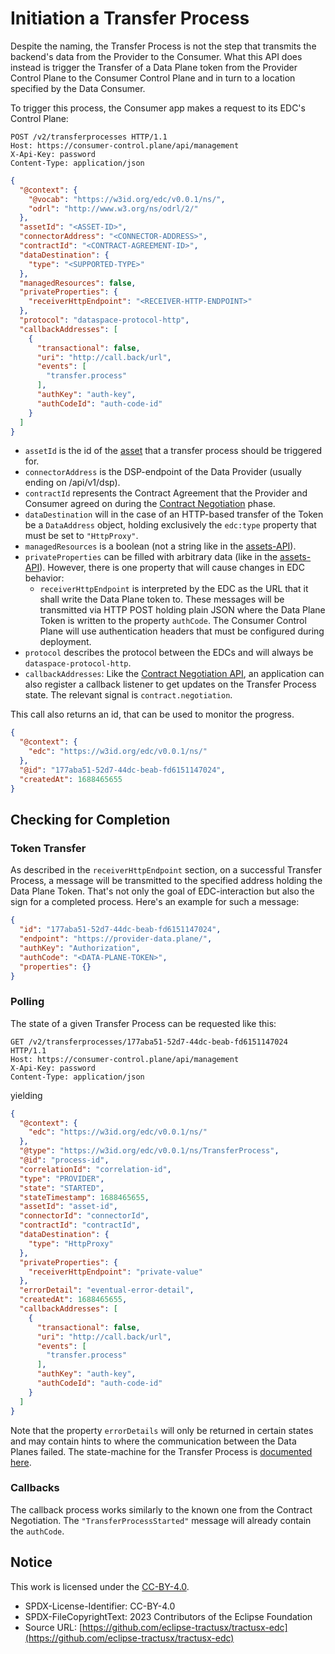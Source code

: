 # Initiation a Transfer Process

Despite the naming, the Transfer Process is not the step that transmits the backend's data from the Provider to the
Consumer. What this API does instead is trigger the Transfer of a Data Plane token from the Provider Control Plane to
the Consumer Control Plane and in turn to a location specified by the Data Consumer.

To trigger this process, the Consumer app makes a request to its EDC's Control Plane:
```http
POST /v2/transferprocesses HTTP/1.1
Host: https://consumer-control.plane/api/management
X-Api-Key: password
Content-Type: application/json
```
```json
{
  "@context": {
    "@vocab": "https://w3id.org/edc/v0.0.1/ns/",
    "odrl": "http://www.w3.org/ns/odrl/2/"
  },
  "assetId": "<ASSET-ID>",
  "connectorAddress": "<CONNECTOR-ADDRESS>",
  "contractId": "<CONTRACT-AGREEMENT-ID>",
  "dataDestination": {
    "type": "<SUPPORTED-TYPE>"
  },
  "managedResources": false,
  "privateProperties": {
    "receiverHttpEndpoint": "<RECEIVER-HTTP-ENDPOINT>"
  },
  "protocol": "dataspace-protocol-http",
  "callbackAddresses": [
    {
      "transactional": false,
      "uri": "http://call.back/url",
      "events": [
        "transfer.process"
      ],
      "authKey": "auth-key",
      "authCodeId": "auth-code-id"
    }
  ]
}
```

- `assetId` is the id of the [asset](01_assets.md) that a transfer process should be triggered for.
- `connectorAddress` is the DSP-endpoint of the Data Provider (usually ending on /api/v1/dsp).
- `contractId` represents the Contract Agreement that the Provider and Consumer agreed on during the [Contract Negotiation](05_contractnegotiations.md)
  phase.
- `dataDestination` will in the case of an HTTP-based transfer of the Token be a `DataAddress` object, holding exclusively
  the `edc:type` property that must be set to `"HttpProxy"`.
- `managedResources` is a boolean (not a string like in the [assets-API](01_assets.md#http-data-plane)).
- `privateProperties` can be filled with arbitrary data (like in the [assets-API](01_assets.md)). However, there is one property
  that will cause changes in EDC behavior:
    - `receiverHttpEndpoint` is interpreted by the EDC as the URL that it shall write the Data Plane token to. These messages
      will be transmitted via HTTP POST holding plain JSON where the Data Plane Token is written to the property `authCode`.
      The Consumer Control Plane will use authentication headers that must be configured during deployment.
- `protocol` describes the protocol between the EDCs and will always be `dataspace-protocol-http`.
- `callbackAddresses`: Like the [Contract Negotiation API](05_contractnegotiations.md), an application can also register
  a callback listener to get updates on the Transfer Process state. The relevant signal is `contract.negotiation`.

This call also returns an id, that can be used to monitor the progress.

```json
{
  "@context": {
    "edc": "https://w3id.org/edc/v0.0.1/ns/"
  },
  "@id": "177aba51-52d7-44dc-beab-fd6151147024",
  "createdAt": 1688465655
}
```

## Checking for Completion

### Token Transfer

As described in the `receiverHttpEndpoint` section, on a successful Transfer Process, a message will be transmitted to
the specified address holding the Data Plane Token. That's not only the goal of EDC-interaction but also the sign for
a completed process. Here's an example for such a message:

```json
{
  "id": "177aba51-52d7-44dc-beab-fd6151147024",
  "endpoint": "https://provider-data.plane/",
  "authKey": "Authorization",
  "authCode": "<DATA-PLANE-TOKEN>",
  "properties": {}
}
```

### Polling

The state of a given Transfer Process can be requested like this:

```http
GET /v2/transferprocesses/177aba51-52d7-44dc-beab-fd6151147024 HTTP/1.1
Host: https://consumer-control.plane/api/management
X-Api-Key: password
Content-Type: application/json
```

yielding

```json
{
  "@context": {
    "edc": "https://w3id.org/edc/v0.0.1/ns/"
  },
  "@type": "https://w3id.org/edc/v0.0.1/ns/TransferProcess",
  "@id": "process-id",
  "correlationId": "correlation-id",
  "type": "PROVIDER",
  "state": "STARTED",
  "stateTimestamp": 1688465655,
  "assetId": "asset-id",
  "connectorId": "connectorId",
  "contractId": "contractId",
  "dataDestination": {
    "type": "HttpProxy"
  },
  "privateProperties": {
    "receiverHttpEndpoint": "private-value"
  },
  "errorDetail": "eventual-error-detail",
  "createdAt": 1688465655,
  "callbackAddresses": [
    {
      "transactional": false,
      "uri": "http://call.back/url",
      "events": [
        "transfer.process"
      ],
      "authKey": "auth-key",
      "authCodeId": "auth-code-id"
    }
  ]
}

```
Note that the property `errorDetails` will only be returned in certain states and may contain hints to where the communication
between the Data Planes failed. The state-machine for the Transfer Process is [documented here](https://eclipse-edc.github.io/docs/#/submodule/Connector/docs/developer/data-transfer?id=transfer-process-state-machine).

### Callbacks

The callback process works similarly to the known one from the Contract Negotiation. The `"TransferProcessStarted"` message
will already contain the `authCode`.

## Notice

This work is licensed under the [CC-BY-4.0](https://creativecommons.org/licenses/by/4.0/legalcode).

- SPDX-License-Identifier: CC-BY-4.0
- SPDX-FileCopyrightText: 2023 Contributors of the Eclipse Foundation
- Source URL: [https://github.com/eclipse-tractusx/tractusx-edc](https://github.com/eclipse-tractusx/tractusx-edc)